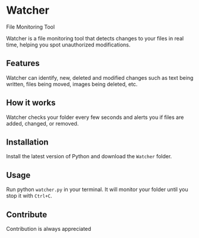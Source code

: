 # Watcher
File Monitoring Tool

Watcher is a file monitoring tool that detects changes to your files in real time, helping you spot unauthorized modifications.

## Features
Watcher can identify, new, deleted and modified changes such as text being written, files being moved, images being deleted, etc.

## How it works
Watcher checks your folder every few seconds and alerts you if files are added, changed, or removed.

## Installation
Install the latest version of Python and download the `Watcher` folder.

## Usage
Run python `watcher.py` in your terminal. 
It will monitor your folder until you stop it with `Ctrl+C`.

## Contribute
Contribution is always appreciated
